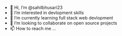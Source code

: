 - 👋 Hi, I’m @sahilbhusari23
- 👀 I’m interested in devlopment skills
- 🌱 I’m currently learning full stack web devlopment
- 💞️ I’m looking to collaborate on open source projects
- 📫 How to reach me ...

<!---
sahilbhusari23/sahilbhusari23 is a ✨ special ✨ repository because its `README.md` (this file) appears on your GitHub profile.
You can click the Preview link to take a look at your changes.
--->
